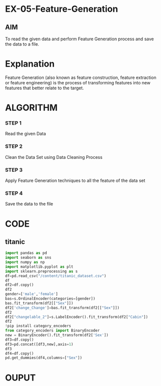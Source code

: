 # EX-05-Feature-Generation


## AIM
To read the given data and perform Feature Generation process and save the data to a file. 

# Explanation
Feature Generation (also known as feature construction, feature extraction or feature engineering) is the process of transforming features into new features that better relate to the target.
 

# ALGORITHM
### STEP 1
Read the given Data
### STEP 2
Clean the Data Set using Data Cleaning Process
### STEP 3
Apply Feature Generation techniques to all the feature of the data set
### STEP 4
Save the data to the file
# CODE
## titanic
``` python
import pandas as pd
import seaborn as sns
import numpy as np
import matplotlib.pyplot as plt
import sklearn.preprocessing as s
df=pd.read_csv("/content/titanic_dataset.csv")
df
df2=df.copy()
df2
gender=['male','female']
bas=s.OrdinalEncoder(categories=[gender])
bas.fit_transform(df2[["Sex"]])
df2['change_Change']=bas.fit_transform(df2[["Sex"]])
df2
df2["changelable_2"]=s.LabelEncoder().fit_transform(df2["Cabin"])
df2
!pip install category_encoders
from category_encoders import BinaryEncoder
new = BinaryEncoder().fit_transform(df2['Sex'])
df3=df.copy()
df3=pd.concat([df3,new],axis=1)
df3
df4=df.copy()
pd.get_dummies(df4,columns=["Sex"])
```

# OUPUT

